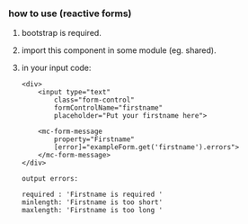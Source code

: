 ### how to use (reactive forms)
1. bootstrap is required.
2. import this component in some module (eg. shared).
3. in your input code:

    ```
    <div>
        <input type="text" 
            class="form-control" 
            formControlName="firstname" 
            placeholder="Put your firstname here">
        
        <mc-form-message 
            property="Firstname" 
            [error]="exampleForm.get('firstname').errors">
        </mc-form-message>
    </div>
    
    output errors:

    required : 'Firstname is required '
    minlength: 'Firstname is too short'
    maxlength: 'Firstname is too long '

    ```

 
